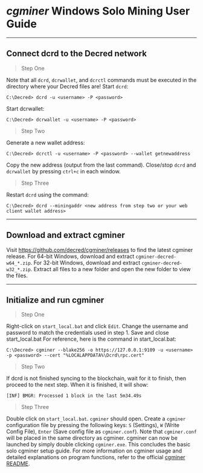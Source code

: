 # <i class="fa fa-windows"></i> *cgminer* Windows Solo Mining User Guide 

---

## <i class="fa fa-cloud"></i> Connect dcrd to the Decred network 

> Step One

Note that all `dcrd`, `dcrwallet`, and `dcrctl` commands must be executed in the directory where your Decred files are! Start `dcrd`:

```no-highlight
C:\Decred> dcrd -u <username> -P <password>
```

Start dcrwallet:

```no-highlight
C:\Decred> dcrwallet -u <username> -P <password>
```

> Step Two

Generate a new wallet address:

```no-highlight
C:\Decred> dcrctl -u <username> -P <password> --wallet getnewaddress
```

Copy the new address (output from the last command). Close/stop `dcrd` and `dcrwallet` by pressing `ctrl+c` in each window.

> Step Three

Restart `dcrd` using the command:

```no-highlight
C:\Decred> dcrd --miningaddr <new address from step two or your web client wallet address>
```

---

## <i class="fa fa-download"></i> Download and extract cgminer 

Visit https://github.com/decred/cgminer/releases to find the latest cgminer release. For 64-bit Windows, download and extract `cgminer-decred-w64_*.zip`. For 32-bit Windows, download and extract `cgminer-decred-w32_*.zip`. Extract all files to a new folder and open the new folder to view the files.

---

## <i class="fa fa-play-circle"></i> Initialize and run cgminer 

> Step One

Right-click on `start_local.bat` and click `Edit`. Change the username and password to match the credentials used in step 1. Save and close start_local.bat  For reference, here is the command in start_local.bat:

```no-highlight
C:\Decred> cgminer --blake256 -o https://127.0.0.1:9109 -u <username> -p <password> --cert "%LOCALAPPDATA%\Dcrd\rpc.cert"
```

> Step Two

If dcrd is not finished syncing to the blockchain, wait for it to finish, then proceed to the next step. When it is finished, it will show:

```no-highlight
[INF] BMGR: Processed 1 block in the last 5m34.49s
```

> Step Three

Double click on `start_local.bat`. `cgminer` should open. Create a `cgminer` configuration file by pressing the following keys: `S` (Settings), `W` (Write Config File), `Enter` (Save config file as `cgminer.conf`). Note that `cgminer.conf` will be placed in the same directory as cgminer. cgminer can now be launched by simply double clicking `cgminer.exe`. This concludes the basic solo cgminer setup guide. For more information on cgminer usage and detailed explanations on program functions, refer to the official [cgminer README](https://github.com/decred/cgminer/blob/3.7/README).
